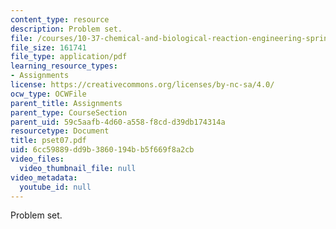 ```yaml
---
content_type: resource
description: Problem set.
file: /courses/10-37-chemical-and-biological-reaction-engineering-spring-2007/6cc59889dd9b3860194bb5f669f8a2cb_pset07.pdf
file_size: 161741
file_type: application/pdf
learning_resource_types:
- Assignments
license: https://creativecommons.org/licenses/by-nc-sa/4.0/
ocw_type: OCWFile
parent_title: Assignments
parent_type: CourseSection
parent_uid: 59c5aafb-4d60-a558-f8cd-d39db174314a
resourcetype: Document
title: pset07.pdf
uid: 6cc59889-dd9b-3860-194b-b5f669f8a2cb
video_files:
  video_thumbnail_file: null
video_metadata:
  youtube_id: null
---
```

Problem set.